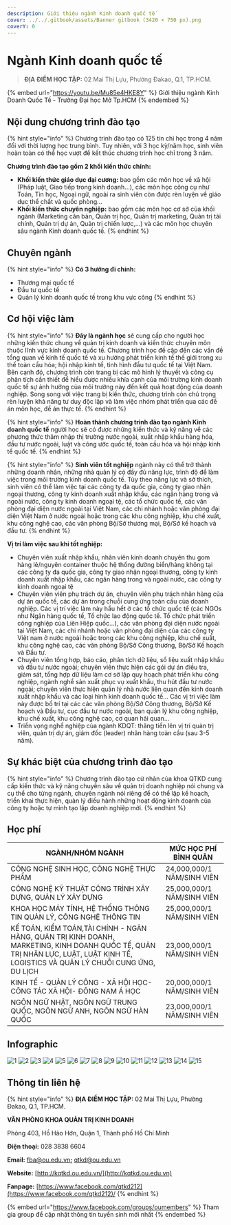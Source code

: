 ```yaml
---
description: Giới thiệu ngành Kinh doanh quốc tế
cover: ../../.gitbook/assets/Banner gitbook (3420 × 750 px).png
coverY: 0
---
```


# Ngành Kinh doanh quốc tế&#x20;

> **ĐỊA ĐIỂM HỌC TẬP:** 02 Mai Thị Lựu, Phường Đakao, Q.1, TP.HCM.

{% embed url="https://youtu.be/Mu85e4HKE8Y" %}
Giới thiệu ngành Kinh Doanh Quốc Tế - Trường Đại học Mở Tp.HCM
{% endembed %}

## Nội dung chương trình đào tạo

{% hint style="info" %}
Chương trình đào tạo có 125 tín chỉ học trong 4 năm đối với thời lượng học trung bình. Tuy nhiên, với 3 học kỳ/năm học, sinh viên hoàn toàn có thể học vượt để kết thúc chương trình học chỉ trong 3 năm.

**Chương trình đào tạo gồm 2 khối kiến thức chính:**

* **Khối kiến thức giáo dục đại cương:** bao gồm các môn học về xã hội (Pháp luật, Giao tiếp trong kinh doanh…), các môn học công cụ như Toán, Tin học, Ngoại ngữ, ngoài ra sinh viên còn được rèn luyện về giáo dục thể chất và quốc phòng…
* **Khối kiến thức chuyên nghiệp:** bao gồm các môn học cơ sở của khối ngành (Marketing căn bản, Quản trị học, Quản trị marketing, Quản trị tài chính, Quản trị dự án, Quản trị chiến lược,…) và các môn học chuyên sâu ngành Kinh doanh quốc tế.
{% endhint %}

## Chuyên ngành

{% hint style="info" %}
**Có 3 hướng đi chính:**

* Thương mại quốc tế
* Đầu tư quốc tế
* Quản lý kinh doanh quốc tế trong khu vực công
{% endhint %}

## Cơ hội việc làm

{% hint style="info" %}
**Đây là ngành học** sẽ cung cấp cho người học những kiến thức chung về quản trị kinh doanh và kiến thức chuyên môn thuộc lĩnh vực kinh doanh quốc tế. Chương trình học đề cập đến các vấn đề tổng quan về kinh tế quốc tế và xu hướng phát triển kinh tế thế giới trong xu thế toàn cầu hóa; hội nhập kinh tế, tình hình đầu tư quốc tế tại Việt Nam. Bên cạnh đó, chương trình còn trang bị các mô hình lý thuyết và công cụ phân tích cần thiết để hiểu được nhiều khía cạnh của môi trường kinh doanh quốc tế sự ảnh hưởng của môi trường này đến kết quả hoạt động của doanh nghiệp. Song song với việc trang bị kiến thức, chương trình còn chú trọng rèn luyện khả năng tư duy độc lập và làm việc nhóm phát triển qua các đề án môn học, đề án thực tế.
{% endhint %}

{% hint style="info" %}
**Hoàn thành chương trình đào tạo ngành Kinh doanh quốc tế** người học sẽ có được những kiến thức và kỹ năng về các phương thức thâm nhập thị trường nước ngoài, xuất nhập khẩu hàng hóa, đầu tư nước ngoài, luật và công ước quốc tế, toàn cầu hóa và hội nhập kinh tế quốc tế.
{% endhint %}

{% hint style="info" %}
**Sinh viên tốt nghiệp** ngành này có thể trở thành những doanh nhân, những nhà quản lý có đầy đủ năng lực, trình độ để làm việc trong môi trường kinh doanh quốc tế. Tùy theo năng lực và sở thích, sinh viên có thể làm việc tại các công ty đa quốc gia, công ty giao nhận ngoại thương, công ty kinh doanh xuất nhập khẩu, các ngân hàng trong và ngoài nước, công ty kinh doanh ngoại tệ, các tổ chức quốc tế, các văn phòng đại diện nước ngoài tại Việt Nam, các chi nhánh hoặc văn phòng đại diện Việt Nam ở nước ngoài hoặc trong các khu công nghiệp, khu chế xuất, khu công nghệ cao, các văn phòng Bộ/Sở thương mại, Bộ/Sở kế hoạch và đầu tư.
{% endhint %}

**Vị trí làm việc sau khi tốt nghiệp:**

* Chuyên viên xuất nhập khẩu, nhân viên kinh doanh chuyên thu gom hàng lẻ/nguyên container thuộc hệ thống đường biển/hàng không tại các công ty đa quốc gia, công ty giao nhận ngoại thương, công ty kinh doanh xuất nhập khẩu, các ngân hàng trong và ngoài nước, các công ty kinh doanh ngoại tệ
* Chuyên viên viên phụ trách dự án, chuyên viên phụ trách nhãn hàng của dự án quốc tế, các dự án trong chuỗi cung ứng toàn cầu của doanh nghiệp. Các vị trí việc làm này hầu hết ở các tổ chức quốc tế (các NGOs như Ngân hàng quốc tế, Tổ chức lao động quốc tế. Tổ chức phát triển công nghiệp của Liên Hiệp quốc…), các văn phòng đại diện nước ngoài tại Việt Nam, các chi nhánh hoặc văn phòng đại diện của các công ty Việt nam ở nước ngoài hoặc trong các khu công nghiệp, khu chế xuất, khu công nghệ cao, các văn phòng Bộ/Sở Công thương, Bộ/Sở Kế hoạch và Đầu tư.
* Chuyên viên tổng hợp, báo cáo, phân tích dữ liệu, số liệu xuất nhập khẩu và đầu tư nước ngoài; chuyên viên thực hiện các gói dự án điều tra, giám sát, tổng hợp dữ liệu làm cơ sở lập quy hoạch phát triển khu công nghiệp, ngành nghề sản xuất phục vụ xuất khẩu, thu hút đầu tư nước ngoài; chuyên viên thực hiện quản lý nhà nước liên quan đến kinh doanh xuất nhập khẩu và các loại hình kinh doanh quốc tế… Các vị trí việc làm này được bố trí tại các các văn phòng Bộ/Sở Công thương, Bộ/Sở Kế hoạch và Đầu tư, cục đầu tư nước ngoài, ban quản lý khu công nghiệp, khu chế xuất, khu công nghệ cao, cơ quan hải quan…
* Triển vọng nghể nghiệp của ngành KDQT: thăng tiến lên vị trí quản trị viên, quản trị dự án, giám đốc (leader) nhãn hàng toàn cầu (sau 3-5 năm).

## Sự khác biệt của chương trình đào tạo

{% hint style="info" %}
Chương trình đào tạo cử nhân của khoa QTKD cung cấp kiến thức và kỹ năng chuyên sâu về quản trị doanh nghiệp nói chung và cụ thể cho từng ngành, chuyên ngành nói riêng để có thể lập kế hoạch, triển khai thực hiện, quản lý điều hành những hoạt động kinh doanh của công ty hoặc tự mình tạo lập doanh nghiệp mới.
{% endhint %}

## Học phí

| NGÀNH/NHÓM NGÀNH                                                                                                                                                                  | MỨC HỌC PHÍ BÌNH QUÂN      |
| --------------------------------------------------------------------------------------------------------------------------------------------------------------------------------- | -------------------------- |
| CÔNG NGHỆ SINH HỌC, CÔNG NGHỆ THỰC PHẨM                                                                                                                                           | 24,000,000/1 NĂM/SINH VIÊN |
| CÔNG NGHỆ KỸ THUẬT CÔNG TRÌNH XÂY DỰNG, QUẢN LÝ XÂY DỰNG                                                                                                                          | 25,000,000/1 NĂM/SINH VIÊN |
| KHOA HỌC MÁY TÍNH, HỆ THỐNG THÔNG TIN QUẢN LÝ, CÔNG NGHỆ THÔNG TIN                                                                                                                | 25,000,000/1 NĂM/SINH VIÊN |
| KẾ TOÁN, KIỂM TOÁN,TÀI CHÍNH - NGÂN HÀNG, QUẢN TRỊ KINH DOANH, MARKETING, KINH DOANH QUỐC TẾ, QUẢN TRỊ NHÂN LỰC, LUẬT, LUẬT KINH TẾ, LOGISTICS VÀ QUẢN LÝ CHUỖI CUNG ỨNG, DU LỊCH | 23,000,000/1 NĂM/SINH VIÊN |
| KINH TẾ - QUẢN LÝ CÔNG - XÃ HỘI HỌC- CÔNG TÁC XÃ HỘI- ĐÔNG NAM Á HỌC                                                                                                              | 20,000,000/1 NĂM/SINH VIÊN |
| NGÔN NGỮ NHẬT, NGÔN NGỮ TRUNG QUỐC, NGÔN NGỮ ANH, NGÔN NGỮ HÀN QUỐC                                                                                                               | 23,000,000/1 NĂM/SINH VIÊN |

## Infographic

![1](<../../.gitbook/assets/1 - tiêu đề (5) (1).png>) ![2](<../../.gitbook/assets/2 - giới thiệu chung (8) (1) (1) (1).png>) ![3](<../../.gitbook/assets/3 - Ngành & việc làm (5).png>) ![4](<../../.gitbook/assets/4 - NGÀNH KINH DOANH QUỐC TẾ 1.png>) ![5](<../../.gitbook/assets/5 - NGÀNH KINH DOANH QUỐC TẾ 2.png>) ![6](<../../.gitbook/assets/6 - NGÀNH KINH DOANH QUỐC TẾ 3.png>) ![7](<../../.gitbook/assets/7 - NGÀNH KINH DOANH QUỐC TẾ 4.png>) ![8](<../../.gitbook/assets/8 - NGÀNH KINH DOANH QUỐC TẾ 5.png>) ![9](<../../.gitbook/assets/9 - Mục tiêu đào tạo.png>) ![10](<../../.gitbook/assets/10 - MỤC TIÊU ĐÀO TẠO (1).png>) ![11](<../../.gitbook/assets/11 - NỘI DUNG CHƯƠNG TRÌNH ĐÀO TẠO (1).png>) ![12](<../../.gitbook/assets/12 - NỘI DUNG CHƯƠNG TRÌNH ĐÀO TẠO (1).png>) ![13](<../../.gitbook/assets/14 - học phí (1) (1).png>) ![14](<../../.gitbook/assets/15 - học phí (1).png>) ![15](<../../.gitbook/assets/16 - thông tin khác (1).png>)

## Thông tin liên hệ

{% hint style="info" %}
**ĐỊA ĐIỂM HỌC TẬP:** 02 Mai Thị Lựu, Phường Đakao, Q.1, TP.HCM.

**VĂN PHÒNG KHOA QUẢN TRỊ KINH DOANH**

Phòng 403, Hồ Hảo Hớn, Quận 1, Thành phố Hồ Chí Minh

**Điện thoại:** 028 3838 6604

**Email:** [fba@ou.edu.vn](mailto:fba@ou.edu.vn)**;** qtkd@ou.edu.vn

**Website:** [http://kqtkd.ou.edu.vn/](http://kqtkd.ou.edu.vn)

**Fanpage:** [https://www.facebook.com/qtkd212](https://www.facebook.com/qtkd212)/
{% endhint %}

{% embed url="https://www.facebook.com/groups/oumembers" %}
Tham gia group để cập nhật thông tin tuyển sinh mới nhất
{% endembed %}

